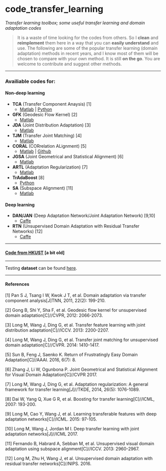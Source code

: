 # code_transfer_learning

*Transfer learning toolbox; some useful transfer learning and domain adaptation codes*

> It is a waste of time looking for the codes from others. So I **clean** and **reimplement** them here in a way that you can **easily understand** and use. The following are some of the popular transfer learning (domain adaptation) methods in recent years, and I know most of them will be chosen to compare with your own method.
> It is still **on the go**. You are welcome to contribute and suggest other methods.

- - -

### Availiable codes for:

#### Non-deep learning

- **TCA** (Transfer Component Anaysis) [1]
	- [Matlab](https://github.com/tangzhenyu/AmazingTransferLearning/blob/master/code/MyTCA.m) | [Python](https://github.com/tangzhenyu/AmazingTransferLearning/tree/master/code/TCA_python)
- **GFK** (Geodesic Flow Kernel) [2]
	- [Matlab](https://github.com/tangzhenyu/AmazingTransferLearning/blob/master/code/MyGFK.m)
- **JDA** (Joint Distribution Adaptation) [3]
	- [Matlab](https://github.com/tangzhenyu/AmazingTransferLearning/blob/master/code/MyJDA.m)
- **TJM** (Transfer Joint Matching) [4]
	- [Matlab](https://github.com/tangzhenyu/AmazingTransferLearning/blob/master/code/MyTJM.m)
- **CORAL** (CORrelation ALignment) [5]
	- [Matlab](https://github.com/tangzhenyu/AmazingTransferLearning/blob/master/code/MyCORAL.m) | [Github](https://github.com/VisionLearningGroup/CORAL)
- **JGSA** (Joint Geometrical and Statistical Alignment) [6]
	- [Matlab](https://github.com/tangzhenyu/AmazingTransferLearning/blob/master/code/MyJGSA.m)
- **ARTL** (Adaptation Regularization) [7]
	- [Matlab](https://github.com/tangzhenyu/AmazingTransferLearning/tree/master/code/MyARTL)
- **TrAdaBoost** [8]
	- [Python](https://github.com/chenchiwei/tradaboost)
- **SA** (Subspace Alignment) [11]
	- [Matlab](http://users.cecs.anu.edu.au/~basura/DA_SA/)

#### Deep learning

- **DAN/JAN** (Deep Adaptation Network/Joint Adaptation Network) [9,10] 
	- [Caffe](https://github.com/thuml/Xlearn)
- **RTN** (Unsupervised Domain Adaptation with Residual Transfer Networks) [12]
	- [Caffe](https://github.com/thuml/Xlearn)
- - -

#### [Code from HKUST](http://www.cse.ust.hk/TL/) [a bit old]

- - -

Testing **dataset** can be found [here](https://github.com/tangzhenyu/AmazingTransferLearning/blob/master/doc/dataset.md).

- - -

#### References

[1] Pan S J, Tsang I W, Kwok J T, et al. Domain adaptation via transfer component analysis[J]TNN, 2011, 22(2): 199-210.

[2] Gong B, Shi Y, Sha F, et al. Geodesic flow kernel for unsupervised domain adaptation[C]//CVPR, 2012: 2066-2073.

[3] Long M, Wang J, Ding G, et al. Transfer feature learning with joint distribution adaptation[C]//ICCV. 2013: 2200-2207.

[4] Long M, Wang J, Ding G, et al. Transfer joint matching for unsupervised domain adaptation[C]//CVPR. 2014: 1410-1417.

[5] Sun B, Feng J, Saenko K. Return of Frustratingly Easy Domain Adaptation[C]//AAAI. 2016, 6(7): 8.

[6] Zhang J, Li W, Ogunbona P. Joint Geometrical and Statistical Alignment for Visual Domain Adaptation[C]//CVPR 2017.

[7] Long M, Wang J, Ding G, et al. Adaptation regularization: A general framework for transfer learning[J]//TKDE, 2014, 26(5): 1076-1089.

[8] Dai W, Yang Q, Xue G R, et al. Boosting for transfer learning[C]//ICML, 2007: 193-200.

[9] Long M, Cao Y, Wang J, et al. Learning transferable features with deep adaptation networks[C]//ICML. 2015: 97-105.

[10] Long M, Wang J, Jordan M I. Deep transfer learning with joint adaptation networks[J]//ICML 2017.

[11] Fernando B, Habrard A, Sebban M, et al. Unsupervised visual domain adaptation using subspace alignment[C]//ICCV. 2013: 2960-2967.

[12] Long M, Zhu H, Wang J, et al. Unsupervised domain adaptation with residual transfer networks[C]//NIPS. 2016.
